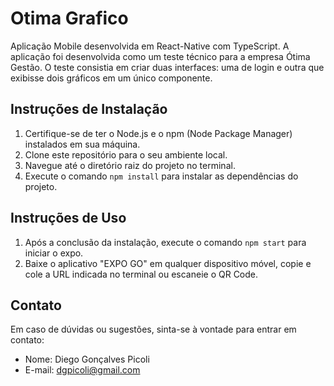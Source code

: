 # Otima Grafico

Aplicação Mobile desenvolvida em React-Native com TypeScript.
A aplicação foi desenvolvida como um teste técnico para a empresa Ótima Gestão. O teste consistia em criar duas interfaces: uma de login e outra que exibisse dois gráficos em um único componente.

## Instruções de Instalação

1. Certifique-se de ter o Node.js e o npm (Node Package Manager) instalados em sua máquina.
2. Clone este repositório para o seu ambiente local.
3. Navegue até o diretório raiz do projeto no terminal.
4. Execute o comando `npm install` para instalar as dependências do projeto.

## Instruções de Uso

1. Após a conclusão da instalação, execute o comando `npm start` para iniciar o expo.
2. Baixe o aplicativo "EXPO GO" em qualquer dispositivo móvel, copie e cole a URL indicada no terminal ou escaneie o QR Code.

## Contato

Em caso de dúvidas ou sugestões, sinta-se à vontade para entrar em contato:

- Nome: Diego Gonçalves Picoli
- E-mail: dgpicoli@gmail.com
